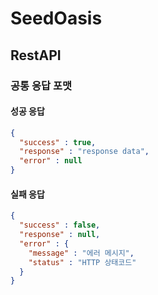 # SeedOasis

## RestAPI
### 공통 응답 포맷
#### 성공 응답
```json
{
  "success" : true,
  "response" : "response data",
  "error" : null
}
```

#### 실패 응답
```json
{
  "success" : false,
  "response" : null,
  "error" : {
    "message" : "에러 메시지",
    "status" : "HTTP 상태코드"
  }
}
```